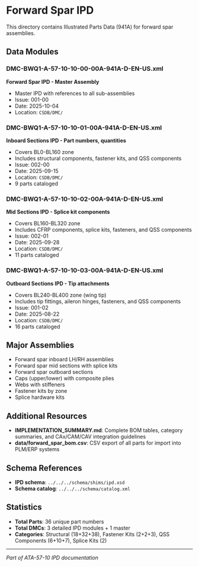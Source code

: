 # Forward Spar IPD

This directory contains Illustrated Parts Data (941A) for forward spar assemblies.

## Data Modules

### DMC-BWQ1-A-57-10-10-00-00A-941A-D-EN-US.xml
**Forward Spar IPD - Master Assembly**
- Master IPD with references to all sub-assemblies
- Issue: 001-00
- Date: 2025-10-04
- Location: `CSDB/DMC/`

### DMC-BWQ1-A-57-10-10-01-00A-941A-D-EN-US.xml
**Inboard Sections IPD - Part numbers, quantities**
- Covers BL0-BL160 zone
- Includes structural components, fastener kits, and QSS components
- Issue: 002-00
- Date: 2025-09-15
- Location: `CSDB/DMC/`
- 9 parts cataloged

### DMC-BWQ1-A-57-10-10-02-00A-941A-D-EN-US.xml
**Mid Sections IPD - Splice kit components**
- Covers BL160-BL320 zone
- Includes CFRP components, splice kits, fasteners, and QSS components
- Issue: 002-01
- Date: 2025-09-28
- Location: `CSDB/DMC/`
- 11 parts cataloged

### DMC-BWQ1-A-57-10-10-03-00A-941A-D-EN-US.xml
**Outboard Sections IPD - Tip attachments**
- Covers BL240-BL400 zone (wing tip)
- Includes tip fittings, aileron hinges, fasteners, and QSS components
- Issue: 001-02
- Date: 2025-08-22
- Location: `CSDB/DMC/`
- 16 parts cataloged

## Major Assemblies

- Forward spar inboard LH/RH assemblies
- Forward spar mid sections with splice kits
- Forward spar outboard sections
- Caps (upper/lower) with composite plies
- Webs with stiffeners
- Fastener kits by zone
- Splice hardware kits

## Additional Resources

- **IMPLEMENTATION_SUMMARY.md**: Complete BOM tables, category summaries, and CAx/CAM/CAV integration guidelines
- **data/forward_spar_bom.csv**: CSV export of all parts for import into PLM/ERP systems

## Schema References

- **IPD schema**: `../../../schema/shims/ipd.xsd`
- **Schema catalog**: `../../../schema/catalog.xml`

## Statistics

- **Total Parts**: 36 unique part numbers
- **Total DMCs**: 3 detailed IPD modules + 1 master
- **Categories**: Structural (18+32+38), Fastener Kits (2+2+3), QSS Components (6+10+7), Splice Kits (2)

---

*Part of ATA-57-10 IPD documentation*
